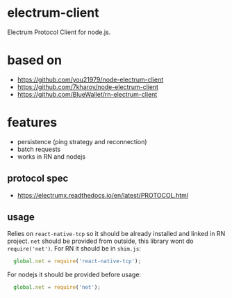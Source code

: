 # electrum-client

Electrum Protocol Client for node.js.

# based on

* https://github.com/you21979/node-electrum-client
* https://github.com/7kharov/node-electrum-client
* https://github.com/BlueWallet/rn-electrum-client

# features

* persistence (ping strategy and reconnection)
* batch requests
* works in RN and nodejs

## protocol spec

* https://electrumx.readthedocs.io/en/latest/PROTOCOL.html

## usage

Relies on `react-native-tcp` so it should be already installed and linked in RN project. `net` should be provided from outside, this library wont do `require('net')`.
For RN it should be in `shim.js`:

```javascript
  global.net = require('react-native-tcp');
```

For nodejs it should be provided before usage:

```javascript
  global.net = require('net');
```
